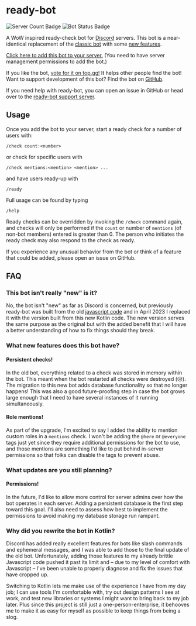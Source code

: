 # ready-bot

![Server Count Badge](https://img.shields.io/endpoint?url=https%3A%2F%2Flucas.burns.io%2Fshields%2Fguild-count)
![Bot Status Badge](https://img.shields.io/endpoint?url=https%3A%2F%2Flucas.burns.io%2Fshields%2Fbot-status)

A WoW inspired ready-check bot for [Discord](https://discord.com) servers. This bot is a near-identical replacement of 
the [classic bot](https://github.com/BurnsCommaLucas/ready-bot) with some 
[new features](#what-new-features-does-this-bot-have).

[Click here to add this bot to your server.](https://discord.com/application-directory/389210640612589568) 
(You need to have server management  permissions to add the bot.)

If you like the bot, [vote for it on top.gg!](https://top.gg/bot/389210640612589568) It helps other people find the bot! 
Want to support development of this bot? Find the bot on [GitHub](https://github.com/BurnsCommaLucas/ready-botlin).

If you need help with ready-bot, you can open an issue in GitHub or head over to the 
[ready-bot support server](https://discord.gg/uwkF27Gt9M).

## Usage

Once you add the bot to your server, start a ready check for a number of users with:

```
/check count:<number>
```
or check for specific users with
```
/check mentions:<mention> <mention> ...
```
and have users ready-up with 
```
/ready
```
Full usage can be found by typing 
```
/help
```
Ready checks can be overridden by invoking the `/check` command again, and checks will only be performed if the `count` 
or number of `mentions` (of non-bot members) entered is greater than 0. The person who initiates the ready check may 
also respond to the check as ready.

If you experience any unusual behavior from the bot or think of a feature that could be added, please open an issue on 
GitHub.

## FAQ

### This bot isn't really "new" is it?
No, the bot isn't "new" as far as Discord is concerned, but previously ready-bot was built from the old 
[javascript code](https://github.com/BurnsCommaLucas/ready-bot) and in April 2023 I replaced it with the version built 
from this new Kotlin code. The new version serves the same purpose as the original but with the added benefit that I 
will have a better understanding of how to fix things should they break. 

### What new features does this bot have?

#### Persistent checks!
In the old bot, everything related to a check was stored in memory within the bot. This meant when the bot 
restarted all checks were destroyed (😥). The migration to this new bot adds database functionality so that no longer 
happens! This was also a good future-proofing step in case the bot grows large enough that I need to have several 
instances of it running simultaneously.

#### Role mentions! 
As part of the upgrade, I'm excited to say I added the ability to mention custom roles in a `mentions` check. I won't be 
adding the `@here` or `@everyone` tags just yet since they require additional permissions for the bot to use, and those 
mentions are something I'd like to put behind in-server permissions so that folks can disable the tags to prevent 
abuse.

### What updates are you still planning?

#### Permissions! 
In the future, I'd like to allow more control for server admins over how the bot operates in each server. Adding a 
persistent database is the first step toward this goal. I'll also need to assess how best to implement the permissions 
to avoid making my database storage run rampant.

### Why did you rewrite the bot in Kotlin?
Discord has added really excellent features for bots like slash commands and ephemeral messages, and I was able to add 
those to the final update of the old bot. Unfortunately, adding those features to my already brittle Javascript code 
pushed it past its limit and – due to my level of comfort with Javascript – I've been unable to properly diagnose and 
fix the issues that have cropped up.

Switching to Kotlin lets me make use of the experience I have from my day job; I can use tools I'm comfortable with, 
try out design patterns I see at work, and test new libraries or systems I might want to bring back to my job later.
Plus since this project is still just a one-person-enterprise, it behooves me to make it as easy for myself as possible 
to keep things from being a slog.